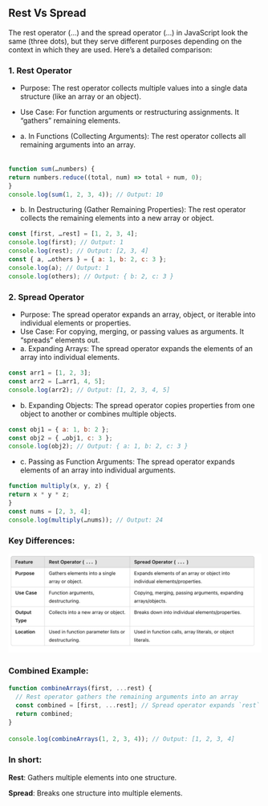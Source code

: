 ## Rest Vs Spread
The rest operator (…) and the spread operator (…) in JavaScript look the same (three dots), but they serve different purposes depending on the context in which they are used. Here’s a detailed comparison:

### 1. Rest Operator
- Purpose: The rest operator collects multiple values into a single data structure (like an array or an object).
- Use Case: For function arguments or restructuring assignments. It “gathers” remaining elements.

- a. In Functions (Collecting Arguments): The rest operator collects all remaining arguments into an array.
```js

function sum(…numbers) {
return numbers.reduce((total, num) => total + num, 0);
}
console.log(sum(1, 2, 3, 4)); // Output: 10
```

- b. In Destructuring (Gather Remaining Properties): The rest operator collects the remaining elements into a 
new array or object.
```js
const [first, …rest] = [1, 2, 3, 4];
console.log(first); // Output: 1
console.log(rest); // Output: [2, 3, 4]
const { a, …others } = { a: 1, b: 2, c: 3 };
console.log(a); // Output: 1
console.log(others); // Output: { b: 2, c: 3 }
```
### 2. Spread Operator

- Purpose: The spread operator expands an array, object, or iterable into individual elements or properties.
- Use Case: For copying, merging, or passing values as arguments. It “spreads” elements out.
- a. Expanding Arrays: The spread operator expands the elements of an array into individual elements.
```js
const arr1 = [1, 2, 3];
const arr2 = […arr1, 4, 5];
console.log(arr2); // Output: [1, 2, 3, 4, 5]
```
- b. Expanding Objects: The spread operator copies properties from one object to another or combines multiple objects.
```js
const obj1 = { a: 1, b: 2 };
const obj2 = { …obj1, c: 3 };
console.log(obj2); // Output: { a: 1, b: 2, c: 3 }
```
- c. Passing as Function Arguments: The spread operator expands elements of an array into individual arguments.
```js
function multiply(x, y, z) {
return x * y * z;
}
const nums = [2, 3, 4];
console.log(multiply(…nums)); // Output: 24
```
### Key Differences:
![rest-vs-spread](./img/rest-vs-spread/rest-vs-spread.png)

### Combined Example:
```js
function combineArrays(first, ...rest) {
  // Rest operator gathers the remaining arguments into an array
  const combined = [first, ...rest]; // Spread operator expands `rest` into individual elements
  return combined;
}

console.log(combineArrays(1, 2, 3, 4)); // Output: [1, 2, 3, 4]
```
### In short:

**Rest**: Gathers multiple elements into one structure.

**Spread**: Breaks one structure into multiple elements.